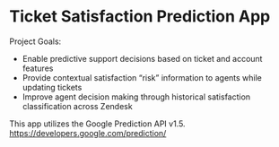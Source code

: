 Ticket Satisfaction Prediction App
==========

Project Goals:

- Enable predictive support decisions based on ticket and account features
- Provide contextual satisfaction “risk” information to agents while updating tickets
- Improve agent decision making through historical satisfaction classification across Zendesk

This app utilizes the Google Prediction API v1.5. <https://developers.google.com/prediction/>
